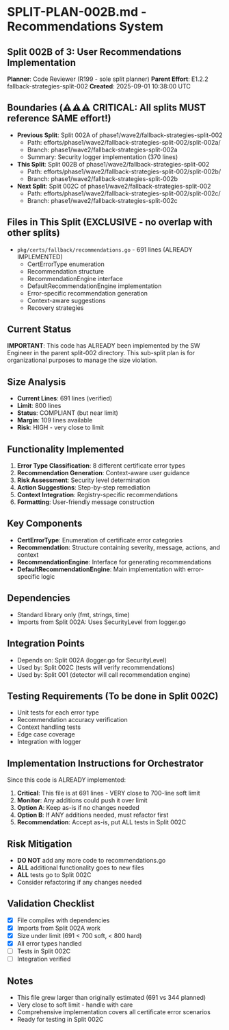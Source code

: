# SPLIT-PLAN-002B.md - Recommendations System

## Split 002B of 3: User Recommendations Implementation
**Planner**: Code Reviewer (R199 - sole split planner)
**Parent Effort**: E1.2.2 fallback-strategies-split-002
**Created**: 2025-09-01 10:38:00 UTC

<!-- ⚠️ ORCHESTRATOR METADATA PLACEHOLDER - DO NOT REMOVE ⚠️ -->
<!-- The orchestrator will add infrastructure metadata below: -->
<!-- WORKING_DIRECTORY, BRANCH, REMOTE, BASE_BRANCH, etc. -->
<!-- SW Engineers MUST read this metadata to navigate to the correct directory -->
<!-- END PLACEHOLDER -->

## Boundaries (⚠️⚠️⚠️ CRITICAL: All splits MUST reference SAME effort!)
- **Previous Split**: Split 002A of phase1/wave2/fallback-strategies-split-002
  - Path: efforts/phase1/wave2/fallback-strategies-split-002/split-002a/
  - Branch: phase1/wave2/fallback-strategies-split-002a
  - Summary: Security logger implementation (370 lines)
- **This Split**: Split 002B of phase1/wave2/fallback-strategies-split-002
  - Path: efforts/phase1/wave2/fallback-strategies-split-002/split-002b/
  - Branch: phase1/wave2/fallback-strategies-split-002b
- **Next Split**: Split 002C of phase1/wave2/fallback-strategies-split-002
  - Path: efforts/phase1/wave2/fallback-strategies-split-002/split-002c/
  - Branch: phase1/wave2/fallback-strategies-split-002c

## Files in This Split (EXCLUSIVE - no overlap with other splits)
- `pkg/certs/fallback/recommendations.go` - 691 lines (ALREADY IMPLEMENTED)
  - CertErrorType enumeration
  - Recommendation structure
  - RecommendationEngine interface
  - DefaultRecommendationEngine implementation
  - Error-specific recommendation generation
  - Context-aware suggestions
  - Recovery strategies

## Current Status
**IMPORTANT**: This code has ALREADY been implemented by the SW Engineer in the parent split-002 directory.
This sub-split plan is for organizational purposes to manage the size violation.

## Size Analysis
- **Current Lines**: 691 lines (verified)
- **Limit**: 800 lines
- **Status**: COMPLIANT (but near limit)
- **Margin**: 109 lines available
- **Risk**: HIGH - very close to limit

## Functionality Implemented
1. **Error Type Classification**: 8 different certificate error types
2. **Recommendation Generation**: Context-aware user guidance
3. **Risk Assessment**: Security level determination
4. **Action Suggestions**: Step-by-step remediation
5. **Context Integration**: Registry-specific recommendations
6. **Formatting**: User-friendly message construction

## Key Components
- **CertErrorType**: Enumeration of certificate error categories
- **Recommendation**: Structure containing severity, message, actions, and context
- **RecommendationEngine**: Interface for generating recommendations
- **DefaultRecommendationEngine**: Main implementation with error-specific logic

## Dependencies
- Standard library only (fmt, strings, time)
- Imports from Split 002A: Uses SecurityLevel from logger.go

## Integration Points
- Depends on: Split 002A (logger.go for SecurityLevel)
- Used by: Split 002C (tests will verify recommendations)
- Used by: Split 001 (detector will call recommendation engine)

## Testing Requirements (To be done in Split 002C)
- Unit tests for each error type
- Recommendation accuracy verification
- Context handling tests
- Edge case coverage
- Integration with logger

## Implementation Instructions for Orchestrator
Since this code is ALREADY implemented:
1. **Critical**: This file is at 691 lines - VERY close to 700-line soft limit
2. **Monitor**: Any additions could push it over limit
3. **Option A**: Keep as-is if no changes needed
4. **Option B**: If ANY additions needed, must refactor first
5. **Recommendation**: Accept as-is, put ALL tests in Split 002C

## Risk Mitigation
- **DO NOT** add any more code to recommendations.go
- **ALL** additional functionality goes to new files
- **ALL** tests go to Split 002C
- Consider refactoring if any changes needed

## Validation Checklist
- [x] File compiles with dependencies
- [x] Imports from Split 002A work
- [x] Size under limit (691 < 700 soft, < 800 hard)
- [x] All error types handled
- [ ] Tests in Split 002C
- [ ] Integration verified

## Notes
- This file grew larger than originally estimated (691 vs 344 planned)
- Very close to soft limit - handle with care
- Comprehensive implementation covers all certificate error scenarios
- Ready for testing in Split 002C